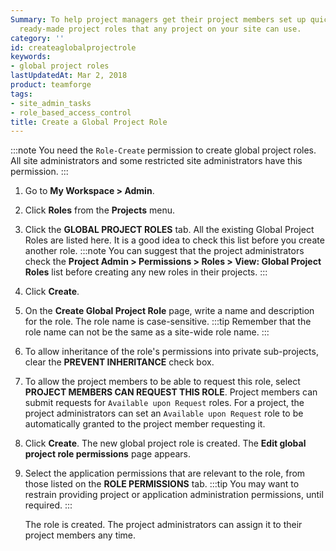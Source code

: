 ```yaml
---
Summary: To help project managers get their project members set up quickly, provide
  ready-made project roles that any project on your site can use.
category: ''
id: createaglobalprojectrole
keywords:
- global project roles
lastUpdatedAt: Mar 2, 2018
product: teamforge
tags:
- site_admin_tasks
- role_based_access_control
title: Create a Global Project Role
---
```


:::note
You need the `Role-Create` permission to create global project roles. All site administrators and some restricted site administrators have this permission.
:::

1. Go to **My Workspace > Admin**.
2. Click **Roles** from the **Projects** menu.
3. Click the **GLOBAL PROJECT ROLES** tab. All the existing Global Project Roles are listed here. It is a good idea to check this list before you create another role.
   :::note
   You can suggest that the project administrators check the **Project Admin > Permissions > Roles > View: Global Project Roles** list before creating any new roles in their projects.
   :::
4. Click **Create**.
5. On the **Create Global Project Role** page, write a name and description for the role. The role name is case-sensitive.
   :::tip
   Remember that the role name can not be the same as a site-wide role name.
   :::
6. To allow inheritance of the role's permissions into private sub-projects, clear the **PREVENT INHERITANCE** check box.
7. To allow the project members to be able to request this role, select **PROJECT MEMBERS CAN REQUEST THIS ROLE**. Project members can submit requests for `Available upon Request` roles. For a project, the project administrators can set an `Available upon Request` role to be automatically granted to the project member requesting it.
8. Click **Create**. The new global project role is created. The **Edit global project role permissions** page appears.
9. Select the application permissions that are relevant to the role, from those listed on the **ROLE PERMISSIONS** tab.
   :::tip
   You may want to restrain providing project or application administration permissions, until required.
   :::

   The role is created. The project administrators can assign it to their project members any time.

